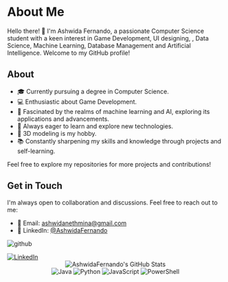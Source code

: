 # About Me

Hello there! 👋 I'm Ashwida Fernando, a passionate Computer Science student with a keen interest in Game Development, UI designing, , Data Science, Machine Learning, Database Management and Artificial Intelligence. Welcome to my GitHub profile!

## About

- 🎓 Currently pursuing a degree in Computer Science.
- 💻 Enthusiastic about Game Development.
- 🤖 Fascinated by the realms of machine learning and AI, exploring its applications and advancements.
- 🌱 Always eager to learn and explore new technologies.
- 🎨 3D modeling is my hobby.
- 📚 Constantly sharpening my skills and knowledge through projects and self-learning.



Feel free to explore my repositories for more projects and contributions!

## Get in Touch

I'm always open to collaboration and discussions. Feel free to reach out to me:

- 📧 Email: [ashwidanethmina@gmail.com](mailto:ashwidanethmina@gmail.com)
- 💼 LinkedIn: [@AshwidaFernando](https://www.linkedin.com/in/ashwida-fernando-b769571bb/)

![github](https://img.shields.io/badge/GitHub-000000?style=for-the-badge&logo=GitHub&logoColor=white)

<div>
    <!-- Replace href with your links -->
    <a href="https://www.linkedin.com/in/ashwida-fernando-b769571bb/">
        <img src="https://img.shields.io/badge/LinkedIn-0077B5?style=for-the-badge&logo=linkedin&logoColor=white" alt="LinkedIn"/>
    </a>
</div>

<div align="center">
    <img src="https://github-profile-summary-cards.vercel.app/api/cards/profile-details?username=ashwidanethmina&theme=github_dark" alt="AshwidaFernando's GitHub Stats"/>
</div>


<div align="center">
  <img src="https://img.shields.io/badge/Java-007396?style=for-the-badge&logo=java&logoColor=white" alt="Java" />
  <img src="https://img.shields.io/badge/Python-3776AB?style=for-the-badge&logo=python&logoColor=white" alt="Python"/>
  <img src="https://img.shields.io/badge/JavaScript-F7DF1E?style=for-the-badge&logo=javascript&logoColor=black" alt="JavaScript"/>
  <img src="https://img.shields.io/badge/PowerShell-5391FE?style=for-the-badge&logo=powershell&logoColor=white" alt="PowerShell"/>
</div>
